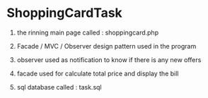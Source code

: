 # ShoppingCardTask

1) the rinning main page called : shoppingcard.php

2) Facade / MVC / Observer design pattern used in the program 

3) observer used as notification to know if there is any new offers

4) facade used for calculate total price and  display the bill

5) sql database called : task.sql 

